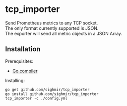 # tcp_importer
Send Prometheus metrics to any TCP socket.  
The only format currently supported is JSON.  
The exporter will send all metric objects in a JSON Array.


## Installation

Prerequisites:

* [Go compiler](https://golang.org/dl/)

Installing:

    go get github.com/sighmir/tcp_importer
    go install github.com/sighmir/tcp_importer
    tcp_importer -c ./config.yml
